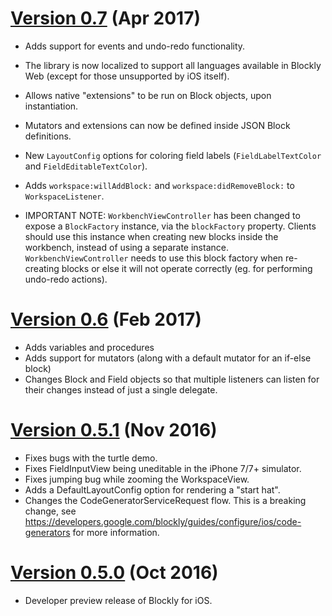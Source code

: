 # [Version 0.7](https://github.com/google/blockly-ios/tree/0.7) (Apr 2017)

- Adds support for events and undo-redo functionality.
- The library is now localized to support all languages available in Blockly
Web (except for those unsupported by iOS itself).
- Allows native "extensions" to be run on Block objects, upon instantiation.
- Mutators and extensions can now be defined inside JSON Block definitions.
- New `LayoutConfig` options for coloring field labels (`FieldLabelTextColor` and
`FieldEditableTextColor`).
- Adds `workspace:willAddBlock:` and `workspace:didRemoveBlock:` to `WorkspaceListener`.

- IMPORTANT NOTE: `WorkbenchViewController` has been changed to expose a `BlockFactory`
instance, via the `blockFactory` property. Clients should use this instance when
creating new blocks inside the workbench, instead of using a separate instance.
`WorkbenchViewController` needs to use this block factory when re-creating blocks
or else it will not operate correctly (eg. for performing undo-redo actions).

# [Version 0.6](https://github.com/google/blockly-ios/tree/0.6) (Feb 2017)

- Adds variables and procedures
- Adds support for mutators (along with a default mutator for an if-else block)
- Changes Block and Field objects so that multiple listeners can listen for their changes
instead of just a single delegate.

# [Version 0.5.1](https://github.com/google/blockly-ios/tree/0.5.1) (Nov 2016)

- Fixes bugs with the turtle demo.
- Fixes FieldInputView being uneditable in the iPhone 7/7+ simulator.
- Fixes jumping bug while zooming the WorkspaceView.
- Adds a DefaultLayoutConfig option for rendering a "start hat".
- Changes the CodeGeneratorServiceRequest flow. This is a breaking change, see
  https://developers.google.com/blockly/guides/configure/ios/code-generators for more information.


# [Version 0.5.0](https://github.com/google/blockly-ios/tree/0.5.0) (Oct 2016)

- Developer preview release of Blockly for iOS.
